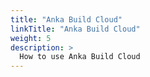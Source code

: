 ```yaml
---
title: "Anka Build Cloud"
linkTitle: "Anka Build Cloud"
weight: 5
description: >
  How to use Anka Build Cloud
---
```




